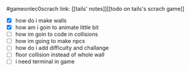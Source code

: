 #gameonlec0scrach 
link: [[tails' notes]][[todo on tails's scrach game]]


- [x] how do i make walls
- [x] how am i goin to animate little bit
- [ ] how im goin to code in collisions
- [ ] how im going to make npcs
- [ ] how do i add difficulty and challange
- [ ] floor collision instead of whole wall
- [ ] i need terminal in game
